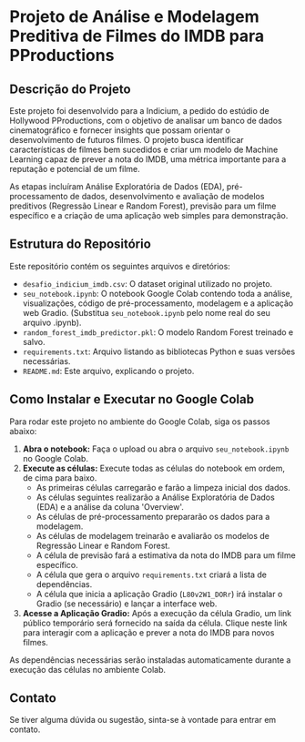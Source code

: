 # Projeto de Análise e Modelagem Preditiva de Filmes do IMDB para PProductions

## Descrição do Projeto

Este projeto foi desenvolvido para a Indicium, a pedido do estúdio de Hollywood PProductions, com o objetivo de analisar um banco de dados cinematográfico e fornecer insights que possam orientar o desenvolvimento de futuros filmes. O projeto busca identificar características de filmes bem sucedidos e criar um modelo de Machine Learning capaz de prever a nota do IMDB, uma métrica importante para a reputação e potencial de um filme.

As etapas incluíram Análise Exploratória de Dados (EDA), pré-processamento de dados, desenvolvimento e avaliação de modelos preditivos (Regressão Linear e Random Forest), previsão para um filme específico e a criação de uma aplicação web simples para demonstração.

## Estrutura do Repositório

Este repositório contém os seguintes arquivos e diretórios:

*   `desafio_indicium_imdb.csv`: O dataset original utilizado no projeto.
*   `seu_notebook.ipynb`: O notebook Google Colab contendo toda a análise, visualizações, código de pré-processamento, modelagem e a aplicação web Gradio. (Substitua `seu_notebook.ipynb` pelo nome real do seu arquivo .ipynb).
*   `random_forest_imdb_predictor.pkl`: O modelo Random Forest treinado e salvo.
*   `requirements.txt`: Arquivo listando as bibliotecas Python e suas versões necessárias.
*   `README.md`: Este arquivo, explicando o projeto.

## Como Instalar e Executar no Google Colab

Para rodar este projeto no ambiente do Google Colab, siga os passos abaixo:

1.  **Abra o notebook:** Faça o upload ou abra o arquivo `seu_notebook.ipynb` no Google Colab.
2.  **Execute as células:** Execute todas as células do notebook em ordem, de cima para baixo.
    *   As primeiras células carregarão e farão a limpeza inicial dos dados.
    *   As células seguintes realizarão a Análise Exploratória de Dados (EDA) e a análise da coluna 'Overview'.
    *   As células de pré-processamento prepararão os dados para a modelagem.
    *   As células de modelagem treinarão e avaliarão os modelos de Regressão Linear e Random Forest.
    *   A célula de previsão fará a estimativa da nota do IMDB para um filme específico.
    *   A célula que gera o arquivo `requirements.txt` criará a lista de dependências.
    *   A célula que inicia a aplicação Gradio (`L80v2W1_DORr`) irá instalar o Gradio (se necessário) e lançar a interface web.
3.  **Acesse a Aplicação Gradio:** Após a execução da célula Gradio, um link público temporário será fornecido na saída da célula. Clique neste link para interagir com a aplicação e prever a nota do IMDB para novos filmes.

As dependências necessárias serão instaladas automaticamente durante a execução das células no ambiente Colab.

## Contato

Se tiver alguma dúvida ou sugestão, sinta-se à vontade para entrar em contato.
